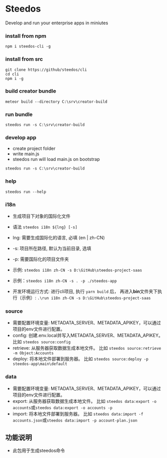 # Steedos
Develop and run your enterprise apps in miniutes

### install from npm
```
npm i steedos-cli -g
```

### install from src
```
git clone https://github/steedos/cli
cd cli
npm i -g
```

### build creator bundle
```
meteor build --directory C:\srv\creator-build
```

### run bundle
```
steedos run -s C:\srv\creator-build
```

### develop app
- create project folder
- write main.js
- steedos run will load main.js on bootstrap
```
steedos run -s C:\srv\creator-build
```

### help
```
steedos run --help
```

### i18n
- 生成项目下对象的国际化文件
- 语法 `steedos i18n ${lng} [-s]`
- lng: 需要生成国际化的语言, 必填 (en | zh-CN)
- -s: 项目所在路径, 默认为当前目录, 选填
- -p: 需要国际化的项目文件夹
- 示例: `steedos i18n zh-CN -s D:\GitHub\steedos-project-saas`
- 示例：`steedos i18n zh-CN -s . -p ./steedos-app`

- 开发环境运行方式: 进行cli项目, 执行 `yarn build` 后， 再进入**bin**文件夹下执行（示例）: `.\run i18n zh-CN -s D:\GitHub\steedos-project-saas`

### source
- 需要配置环境变量: METADATA_SERVER、METADATA_APIKEY，可以通过项目的env文件进行配置。
- config: 创建.env.local并写入METADATA_SERVER、METADATA_APIKEY。 比如 `steedos source:config`
- retrieve: 从服务器获取数据生成本地文件。 比如 `steedos source:retrieve -m Object:Accounts`
- deploy: 将本地文件部署到服务器。 比如 `steedos source:deploy -p steedos-app\main\default`

### data
- 需要配置环境变量: METADATA_SERVER、METADATA_APIKEY，可以通过项目的env文件进行配置。
- export: 从服务器获取数据生成本地文件。 比如 `steedos data:export -o accounts`或`steedos data:export -o accounts -p`
- import: 将本地文件部署到服务器。 比如 `steedos data:import -f accounts.json`或`steedos data:import -p account-plan.json`

## 功能说明
- 此包用于生成steedos命令
